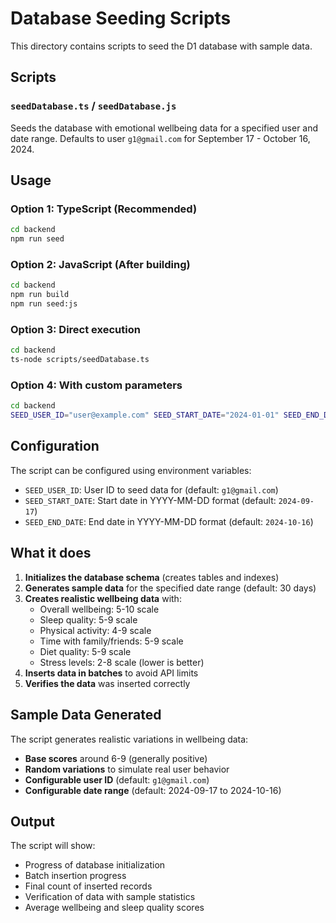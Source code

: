 # Database Seeding Scripts

This directory contains scripts to seed the D1 database with sample data.

## Scripts

### `seedDatabase.ts` / `seedDatabase.js`
Seeds the database with emotional wellbeing data for a specified user and date range. Defaults to user `g1@gmail.com` for September 17 - October 16, 2024.

## Usage

### Option 1: TypeScript (Recommended)
```bash
cd backend
npm run seed
```

### Option 2: JavaScript (After building)
```bash
cd backend
npm run build
npm run seed:js
```

### Option 3: Direct execution
```bash
cd backend
ts-node scripts/seedDatabase.ts
```

### Option 4: With custom parameters
```bash
cd backend
SEED_USER_ID="user@example.com" SEED_START_DATE="2024-01-01" SEED_END_DATE="2024-01-31" npm run seed
```

## Configuration

The script can be configured using environment variables:

- `SEED_USER_ID`: User ID to seed data for (default: `g1@gmail.com`)
- `SEED_START_DATE`: Start date in YYYY-MM-DD format (default: `2024-09-17`)
- `SEED_END_DATE`: End date in YYYY-MM-DD format (default: `2024-10-16`)

## What it does

1. **Initializes the database schema** (creates tables and indexes)
2. **Generates sample data** for the specified date range (default: 30 days)
3. **Creates realistic wellbeing data** with:
   - Overall wellbeing: 5-10 scale
   - Sleep quality: 5-9 scale  
   - Physical activity: 4-9 scale
   - Time with family/friends: 5-9 scale
   - Diet quality: 5-9 scale
   - Stress levels: 2-8 scale (lower is better)
4. **Inserts data in batches** to avoid API limits
5. **Verifies the data** was inserted correctly

## Sample Data Generated

The script generates realistic variations in wellbeing data:
- **Base scores** around 6-9 (generally positive)
- **Random variations** to simulate real user behavior
- **Configurable user ID** (default: `g1@gmail.com`)
- **Configurable date range** (default: 2024-09-17 to 2024-10-16)

## Output

The script will show:
- Progress of database initialization
- Batch insertion progress
- Final count of inserted records
- Verification of data with sample statistics
- Average wellbeing and sleep quality scores
